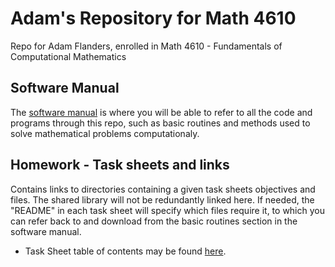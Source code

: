 # Adam's Repository for Math 4610

Repo for Adam Flanders, enrolled in Math 4610 - Fundamentals of Computational Mathematics

## Software Manual

The [software manual](https://github.com/adflanders/math4610/tree/master/Software-Manual) is where you will be able to refer to all the code and programs through this repo, such as basic routines and methods used to solve mathematical problems computationaly.


## Homework - Task sheets and links

Contains links to directories containing a given task sheets objectives and files. The shared library will not be redundantly linked here. If needed, the "README" in each task sheet will specify which files require it, to which you can refer back to and download from the basic routines section in the software manual.

* Task Sheet table of contents may be found [here](https://github.com/adflanders/math4610/tree/master/hw_toc).

